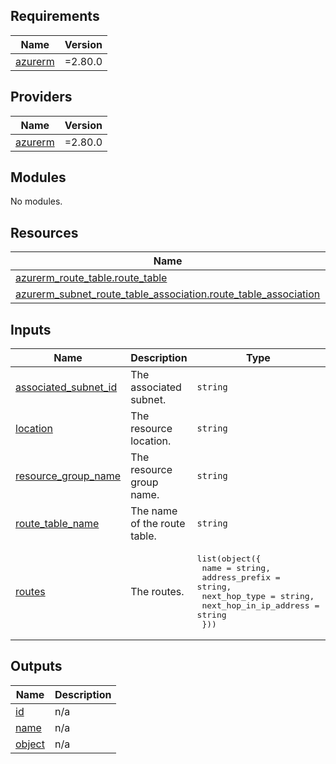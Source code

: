 <!-- BEGIN_TF_DOCS -->
## Requirements

| Name | Version |
|------|---------|
| <a name="requirement_azurerm"></a> [azurerm](#requirement\_azurerm) | =2.80.0 |

## Providers

| Name | Version |
|------|---------|
| <a name="provider_azurerm"></a> [azurerm](#provider\_azurerm) | =2.80.0 |

## Modules

No modules.

## Resources

| Name | Type |
|------|------|
| [azurerm_route_table.route_table](https://registry.terraform.io/providers/hashicorp/azurerm/2.80.0/docs/resources/route_table) | resource |
| [azurerm_subnet_route_table_association.route_table_association](https://registry.terraform.io/providers/hashicorp/azurerm/2.80.0/docs/resources/subnet_route_table_association) | resource |

## Inputs

| Name | Description | Type | Default | Required |
|------|-------------|------|---------|:--------:|
| <a name="input_associated_subnet_id"></a> [associated\_subnet\_id](#input\_associated\_subnet\_id) | The associated subnet. | `string` | n/a | yes |
| <a name="input_location"></a> [location](#input\_location) | The resource location. | `string` | n/a | yes |
| <a name="input_resource_group_name"></a> [resource\_group\_name](#input\_resource\_group\_name) | The resource group name. | `string` | n/a | yes |
| <a name="input_route_table_name"></a> [route\_table\_name](#input\_route\_table\_name) | The name of the route table. | `string` | n/a | yes |
| <a name="input_routes"></a> [routes](#input\_routes) | The routes. | <pre>list(object({<br>    name                   = string,<br>    address_prefix         = string,<br>    next_hop_type          = string,<br>    next_hop_in_ip_address = string<br>  }))</pre> | n/a | yes |

## Outputs

| Name | Description |
|------|-------------|
| <a name="output_id"></a> [id](#output\_id) | n/a |
| <a name="output_name"></a> [name](#output\_name) | n/a |
| <a name="output_object"></a> [object](#output\_object) | n/a |
<!-- END_TF_DOCS -->